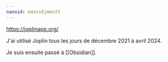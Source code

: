 ```yaml
---
nanoid: m4oxi6jmmx33
---
```

https://joplinapp.org/

J'ai utilisé Joplin tous les jours de décembre 2021 à avril 2024.

Je suis ensuite passé à [[Obsidian]].
